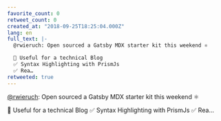 ```yaml
---
favorite_count: 0
retweet_count: 0
created_at: "2018-09-25T18:25:04.000Z"
lang: en
full_text: |-
  @rwieruch: Open sourced a Gatsby MDX starter kit this weekend ⚛️

  💪 Useful for a technical Blog
  ✅ Syntax Highlighting with PrismJs
  ✅ Rea…
retweeted: true
---
```


[@rwieruch](https://twitter.com/rwieruch): Open sourced a Gatsby MDX starter kit
this weekend ⚛️

💪 Useful for a technical Blog ✅ Syntax Highlighting with PrismJs ✅ Rea…
